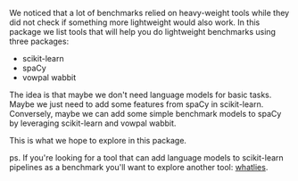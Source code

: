 We noticed that a lot of benchmarks relied on heavy-weight tools while they did not 
check if something more lightweight would also work. In this package we list tools 
that will help you do lightweight benchmarks using three packages: 

- scikit-learn
- spaCy
- vowpal wabbit 

The idea is that maybe we don't need language models for basic tasks. Maybe we just need
to add some features from spaCy in scikit-learn. Conversely, maybe we can add some simple 
benchmark models to spaCy by leveraging scikit-learn and vowpal wabbit. 

This is what we hope to explore in this package.

ps. If you're looking for a tool that can add language models to scikit-learn pipelines as 
a benchmark you'll want to explore another tool: [whatlies](https://rasahq.github.io/whatlies/tutorial/scikit-learn/).
